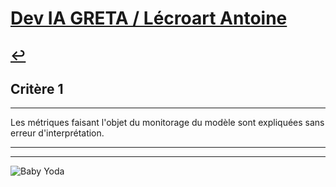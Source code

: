 
# [Dev IA GRETA / Lécroart Antoine](https://github.com/Dev-IA-2024/antoine.lecroart)

[↩️](..)
---

## Critère 1

---

Les métriques faisant l'objet du monitorage du modèle sont expliquées sans erreur d'interprétation.

---
---
![Baby Yoda](https://images3.alphacoders.com/110/1108129.jpg)
